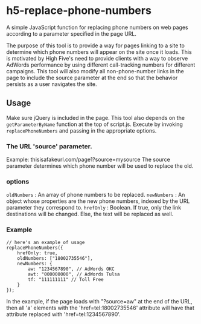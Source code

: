 # h5-replace-phone-numbers
A simple JavaScript function for replacing phone numbers on web pages according to a parameter specified in the page URL.

The purpose of this tool is to provide a way for pages linking to a site to determine which phone numbers will appear on the site once it loads. This is motivated by High Five's need to provide clients with a way to observe AdWords performance by using different call-tracking numbers for different campaigns. This tool will also modify all non-phone-number links in the page to include the source parameter at the end so that the behavior persists as a user navigates the site.

## Usage
Make sure jQuery is included in the page. This tool also depends on the `getParameterByName` function at the top of script.js. Execute by invoking `replacePhoneNumbers` and passing in the appropriate options.

### The URL 'source' parameter.
Example: thisisafakeurl.com/page1?source=mysource
The source parameter determines which phone number will be used to replace the old.

### options
`oldNumbers` : An array of phone numbers to be replaced.
`newNumbers` : An object whose properties are the new phone numbers, indexed by the URL parameter they correspond to.
`hrefOnly` : Boolean. If true, only the link destinations will be changed. Else, the text will be replaced as well.

### Example
```
// here's an example of usage
replacePhoneNumbers({
    hrefOnly: true,
    oldNumbers: ["18002735546"],
    newNumbers: {
        aw: "1234567890", // AdWords OKC
        awt: "000000000", // AdWords Tulsa
        tf: "111111111" // Toll Free
    }
});
```

In the example, if the page loads with "?source=aw" at the end of the URL, then all 'a' elements with the 'href=tel:18002735546' attribute will have that attribute replaced with 'href=tel:1234567890'.